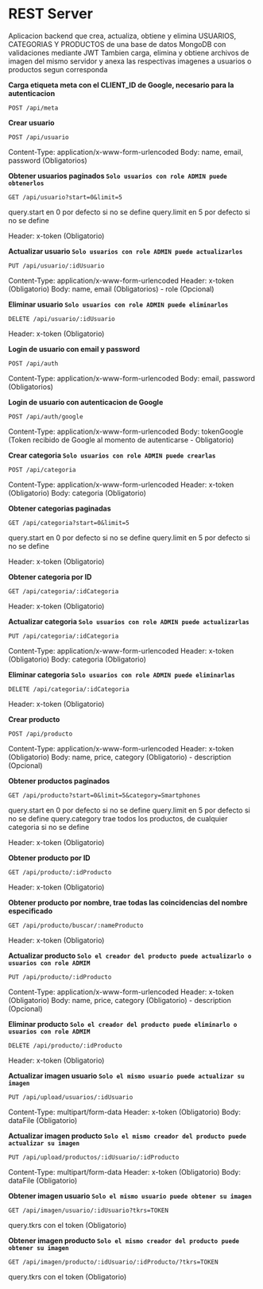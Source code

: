# REST Server

Aplicacion backend que crea, actualiza, obtiene y elimina USUARIOS, CATEGORIAS Y PRODUCTOS de una base de datos MongoDB con validaciones mediante JWT
Tambien carga, elimina y obtiene archivos de imagen del mismo servidor y anexa las respectivas imagenes a usuarios o productos segun corresponda


**Carga etiqueta meta con el CLIENT_ID de Google, necesario para la autenticacion**
```
POST /api/meta
```


**Crear usuario**
```
POST /api/usuario
```
Content-Type: application/x-www-form-urlencoded
Body: name, email, password (Obligatorios)


**Obtener usuarios paginados `Solo usuarios con role ADMIN puede obtenerlos`**
```
GET /api/usuario?start=0&limit=5
```
query.start en 0 por defecto si no se define
query.limit en 5 por defecto si no se define

Header: x-token (Obligatorio)


**Actualizar usuario `Solo usuarios con role ADMIN puede actualizarlos`**
```
PUT /api/usuario/:idUsuario
```
Content-Type: application/x-www-form-urlencoded
Header: x-token (Obligatorio)
Body: name, email (Obligatorios) - role (Opcional)


**Eliminar usuario `Solo usuarios con role ADMIN puede eliminarlos`**
```
DELETE /api/usuario/:idUsuario
```
Header: x-token (Obligatorio)


**Login de usuario con email y password**
```
POST /api/auth
```
Content-Type: application/x-www-form-urlencoded
Body: email, password (Obligatorios)


**Login de usuario con autenticacion de Google**
```
POST /api/auth/google
```
Content-Type: application/x-www-form-urlencoded
Body: tokenGoogle (Token recibido de Google al momento de autenticarse - Obligatorio)


**Crear categoria `Solo usuarios con role ADMIN puede crearlas`**
```
POST /api/categoria
```
Content-Type: application/x-www-form-urlencoded
Header: x-token (Obligatorio)
Body: categoria (Obligatorio)


**Obtener categorias paginadas**
```
GET /api/categoria?start=0&limit=5
```
query.start en 0 por defecto si no se define
query.limit en 5 por defecto si no se define

Header: x-token (Obligatorio)


**Obtener categoria por ID**
```
GET /api/categoria/:idCategoria
```
Header: x-token (Obligatorio)


**Actualizar categoria `Solo usuarios con role ADMIN puede actualizarlas`**
```
PUT /api/categoria/:idCategoria
```
Content-Type: application/x-www-form-urlencoded
Header: x-token (Obligatorio)
Body: categoria (Obligatorio)


**Eliminar categoria `Solo usuarios con role ADMIN puede eliminarlas`**
```
DELETE /api/categoria/:idCategoria
```
Header: x-token (Obligatorio)


**Crear producto**
```
POST /api/producto
```
Content-Type: application/x-www-form-urlencoded
Header: x-token (Obligatorio)
Body: name, price, category (Obligatorio) - description (Opcional)


**Obtener productos paginados**
```
GET /api/producto?start=0&limit=5&category=Smartphones
```
query.start en 0 por defecto si no se define
query.limit en 5 por defecto si no se define
query.category trae todos los productos, de cualquier categoria si no se define

Header: x-token (Obligatorio)


**Obtener producto por ID**
```
GET /api/producto/:idProducto
```
Header: x-token (Obligatorio)


**Obtener producto por nombre, trae todas las coincidencias del nombre especificado**
```
GET /api/producto/buscar/:nameProducto
```
Header: x-token (Obligatorio)


**Actualizar producto `Solo el creador del producto puede actualizarlo o usuarios con role ADMIM`**
```
PUT /api/producto/:idProducto
```
Content-Type: application/x-www-form-urlencoded
Header: x-token (Obligatorio)
Body: name, price, category (Obligatorio) - description (Opcional)


**Eliminar producto `Solo el creador del producto puede eliminarlo o usuarios con role ADMIM`**
```
DELETE /api/producto/:idProducto
```
Header: x-token (Obligatorio)


**Actualizar imagen usuario `Solo el mismo usuario puede actualizar su imagen`**
```
PUT /api/upload/usuarios/:idUsuario
```
Content-Type: multipart/form-data
Header: x-token (Obligatorio)
Body: dataFile (Obligatorio)


**Actualizar imagen producto `Solo el mismo creador del producto puede actualizar su imagen`**
```
PUT /api/upload/productos/:idUsuario/:idProducto
```
Content-Type: multipart/form-data
Header: x-token (Obligatorio)
Body: dataFile (Obligatorio)


**Obtener imagen usuario `Solo el mismo usuario puede obtener su imagen`**
```
GET /api/imagen/usuario/:idUsuario?tkrs=TOKEN
```
query.tkrs con el token (Obligatorio)


**Obtener imagen producto `Solo el mismo creador del producto puede obtener su imagen`**
```
GET /api/imagen/producto/:idUsuario/:idProducto/?tkrs=TOKEN
```
query.tkrs con el token (Obligatorio)

